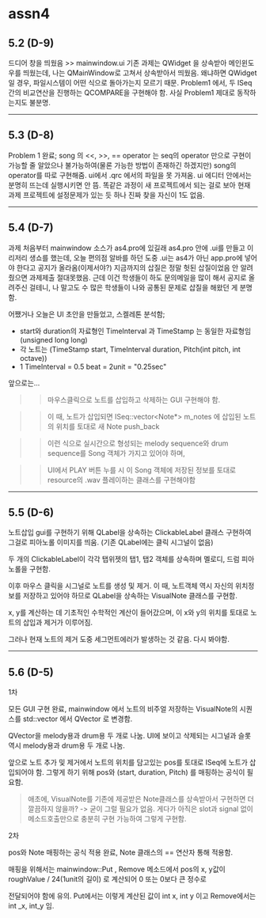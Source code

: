 # assn4
5.2 (D-9)
-
드디어 창을 띄웠음 >> mainwindow.ui
기존 과제는 QWidget 을 상속받아 메인윈도우를 띄웠는데, 나는 QMainWindow로 고쳐서 상속받아서 띄웠음.
왜냐하면 QWidget일 경우, 파일시스템이 어떤 식으로 돌아가는지 모르기 때문.
Problem1 에서, 두 ISeq 간의 비교연산을 진행하는 QCOMPARE을 구현해야 함.
사실 Problem1 제대로 동작하는지도 불분명.

-----

5.3 (D-8)
-
Problem 1 완료; song 의 <<, >>, == operator 는 seq의 operator 만으로 구현이 가능할 줄 알았으나 불가능하여(물론 가능한 방법이 존재하긴 하겠지만) song의 operator를 따로 구현해줌.
ui에서 .qrc 에서의 파일을 못 가져옴. ui 에디터 안에서는 분명히 뜨는데 실행시키면 안 뜸. 똑같은 과정이 새 프로젝트에서 되는 걸로 보아 현재 과제 프로젝트에 설정문제가 있는 듯 하나 진짜 찾을 자신이 1도 없음.


-----

5.4 (D-7)
-
과제 처음부터 mainwindow 소스가 as4.pro에 있길래 as4.pro 안에 .ui를 만들고 이리저리 생쇼를 했는데, 오늘 편의점 알바를 하던 도중 .ui는 as4가 아닌 app.pro에 넣어야 한다고 공지가 올라옴(이제서야?) 지금까지의 삽질은 정말 헛된 삽질이었음 안 알려줬으면 과제제출 절대못했음. 근데 이건 학생들이 하도 문의메일을 많이 해서 공지로 올려주신 걸테니, 나 말고도 수 많은 학생들이 나와 공통된 문제로 삽질을 해왔던 게 분명함. 

어쨌거나 오늘은 UI 초안을 만들었고, 스켈레톤 분석함; 
 - start와 duration의 자료형인 TimeInterval 과 TimeStamp 는 동일한 자료형임(unsigned long long)
 - 각 노트는 (TimeStamp start, TimeInterval duration, Pitch(int pitch, int octave))
 - 1 TimeInterval = 0.5 beat = 2unit = "0.25sec"
 
 앞으로는...
  >> 마우스클릭으로 노트를 삽입하고 삭제하는 GUI 구현해야 함.
  
  >> 이 때, 노트가 삽입되면 ISeq::vector<Note*> m_notes 에 삽입된 노트의 위치를 토대로 새 Note push_back
  
  >> 이런 식으로 실시간으로 형성되는 melody sequence와 drum sequence를 Song 객체가 가지고 있어야 하며,
  
  >> UI에서 PLAY 버튼 누를 시 이 Song 객체에 저장된 정보를 토대로 resource의 .wav 플레이하는 클래스를 구현해야함


-----
5.5 (D-6)
- 
노트삽입 gui를 구현하기 위해 QLabel을 상속하는 ClickableLabel 클래스 구현하여 그걸로 피아노롤 이미지를 띄움. (기존 QLabel에는 클릭 시그널이 없음)

두 개의 ClickableLabel이 각각 탭위젯의 탭1, 탭2 객체를 상속하며 멜로디, 드럼 피아노롤을 구현함.

이후 마우스 클릭을 시그널로 노트를 생성 및 제거. 이 때, 노트객체 역시 자신의 위치정보를 저장하고 있어야 하므로 QLabel을 상속하는 VisualNote 클래스를 구현함.

x, y를 계산하는 데 기초적인 수학적인 계산이 들어갔으며, 이 x와 y의 위치를 토대로 노트의 삽입과 제거가 이루어짐.

그러나 현재 노트의 제거 도중 세그먼트에러가 발생하는 것 같음. 다시 봐야함.


-----
5.6 (D-5)
-
1차

모든 GUI 구현 완료, mainwindow 에서 노트의 비주얼 저장하는 VisualNote의 시퀀스를 std::vector 에서 QVector 로 변경함.

QVector을 melody용과 drum용 두 개로 나눔. UI에 보이고 삭제되는 시그널과 슬롯 역시 melody용과 drum용 두 개로 나눔.

앞으로 노트 추가 및 제거에서 노트의 위치를 담고있는 pos를 토대로 ISeq에 노트가 삽입되어야 함. 그렇게 하기 위해 pos와 (start, duration, Pitch) 를 매핑하는 공식이 필요함.

 > 애초에, VisualNote를 기존에 제공받은 Note클래스를 상속받아서 구현하면 더 깔끔하지 않을까?
  -> 굳이 그럴 필요가 없음. 게다가 아직은 slot과 signal 없이 메소드호출만으로 충분히 구현 가능하여 그렇게 구현함.

2차

pos와 Note 매핑하는 공식 적용 완료, Note 클래스의 == 연산자 통해 적용함.

매핑을 위해서는 mainwindow::Put , Remove 메소드에서 pos의 x, y값이 roughValue / 24(1unit의 길이) 로 계산되어 0 또는 0보다 큰 정수로 
  
전달되어야 함에 유의. Put에서는 이렇게 계산된 값이 int x, int y 이고 Remove에서는 int _x, int_y 임.


